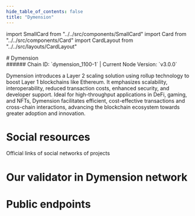 ```yaml
---
hide_table_of_contents: false
title: "Dymension"
---
```


import SmallCard from "../../src/components/SmallCard"
import Card from "../../src/components/Card"
import CardLayout from "../../src/layouts/CardLayout"

<div class="h1-with-icon icon-dymension">
# Dymension
</div>
###### Chain ID: `dymension_1100-1` | Current Node Version: `v3.0.0`


Dymension introduces a Layer 2 scaling solution using rollup technology to boost Layer 1 blockchains like Ethereum. It emphasizes scalability, interoperability, reduced transaction costs, enhanced security, and developer support. Ideal for high-throughput applications in DeFi, gaming, and NFTs, Dymension facilitates efficient, cost-effective transactions and cross-chain interactions, advancing the blockchain ecosystem towards greater adoption and innovation.

# Social resources
Official links of social networks of projects

<CardLayout autoFitEnabled={false}>
    <SmallCard to="https://dymension.xyz/" header={{label: "Website", translateId: "social-telegram"}} iconPath="img/website-icon.svg"/>
    <SmallCard to="https://github.com/dymensionxyz" header={{label: "GitHub", translateId: "social-telegram"}} iconPath="img/github-icon.svg"/>
    <SmallCard to="https://discord.gg/dymension" header={{label: "Discord", translateId: "social-telegram"}} iconPath="img/discord-icon.svg"/>
    <SmallCard to="https://twitter.com/dymension" header={{label: "X", translateId: "social-telegram"}} iconPath="img/x-icon.svg"/>
    <SmallCard to="https://t.me/dymensionXYZ" header={{label: "Telegram", translateId: "social-telegram"}} iconPath="img/telegram-icon.svg"/>
</CardLayout>

# Our validator in Dymension network

<CardLayout autoFitEnabled={true}>
    <Card
        to="https://dymension.explorers.guru/validator/dymvaloper1ta56hcqaxj55wu8emarnw090gk5uq4366uz572"
        header={{
            label: "[NODERS]TEAM",
            translateId: "development-setup",
        }}
        body={{
            label: "Trusted blockchain validator",
        }}
        iconPath="img/kotlin-icon.svg"
    />
</CardLayout>

# Public endpoints 

<CardLayout autoFitEnabled={true}>
    <SmallCard to="https://dymension-rpc.noders.services" header={{label: "RPC Endpoint", translateId: "rpc-endpoint"}}/>
    <SmallCard to="https://dymension-api.noders.services" header={{label: "API Endpoint", translateId: "api-endpoint"}}/>
    <SmallCard to="https://dymension-jsonrpc.noders.services" header={{label: "json-RPC Endpoint", translateId: "jrpc-endpoint"}}/>
    <SmallCard to="https://dymension-grpc.noders.services" header={{label: "gRPC Endpoint", translateId: "grpc-endpoint"}}/>
</CardLayout>


